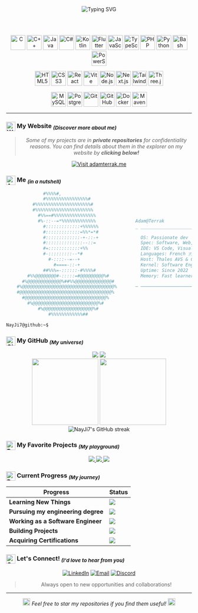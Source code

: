 <div align="center">
  <img src="https://readme-typing-svg.herokuapp.com?font=Fira+Code&size=40&duration=3000&pause=1000&color=00D9FF&center=true&vCenter=true&width=500&lines=Hello,+World!;Welcome+to+my+GitHub.;Enjoy+Exploring!" alt="Typing SVG" />
</div>

<br><br>

<div align="center">

<a href="https://en.wikipedia.org/wiki/C_(programming_language)" target="_blank"><img src="https://cdn.jsdelivr.net/gh/devicons/devicon/icons/c/c-original.svg" height="40" alt="C" /></a>
<a href="https://isocpp.org/" target="_blank"><img src="https://cdn.jsdelivr.net/gh/devicons/devicon/icons/cplusplus/cplusplus-original.svg" height="40" alt="C++" /></a>
<a href="https://www.oracle.com/java/" target="_blank"><img src="https://cdn.jsdelivr.net/gh/devicons/devicon/icons/java/java-original.svg" height="40" alt="Java" /></a>
<a href="https://docs.microsoft.com/en-us/dotnet/csharp/" target="_blank"><img src="https://cdn.jsdelivr.net/gh/devicons/devicon/icons/csharp/csharp-original.svg" height="40" alt="C#" /></a>
<a href="https://kotlinlang.org/" target="_blank"><img src="https://cdn.jsdelivr.net/gh/devicons/devicon/icons/kotlin/kotlin-original.svg" height="40" alt="Kotlin" /></a>
<a href="https://flutter.dev/" target="_blank"><img src="https://cdn.jsdelivr.net/gh/devicons/devicon/icons/flutter/flutter-original.svg" height="40" alt="Flutter" /></a>
<a href="https://developer.mozilla.org/en-US/docs/Web/JavaScript" target="_blank"><img src="https://cdn.jsdelivr.net/gh/devicons/devicon/icons/javascript/javascript-original.svg" height="40" alt="JavaScript" /></a>
<a href="https://www.typescriptlang.org/" target="_blank"><img src="https://cdn.jsdelivr.net/gh/devicons/devicon/icons/typescript/typescript-original.svg" height="40" alt="TypeScript" /></a>
<a href="https://www.php.net/" target="_blank"><img src="https://cdn.jsdelivr.net/gh/devicons/devicon/icons/php/php-original.svg" height="40" alt="PHP" /></a>
<a href="https://www.python.org/" target="_blank"><img src="https://cdn.jsdelivr.net/gh/devicons/devicon/icons/python/python-original.svg" height="40" alt="Python" /></a>
<a href="https://www.gnu.org/software/bash/" target="_blank"><img src="https://cdn.jsdelivr.net/gh/devicons/devicon/icons/bash/bash-original.svg" height="40" alt="Bash" /></a>
<a href="https://docs.microsoft.com/en-us/powershell/" target="_blank"><img src="https://cdn.jsdelivr.net/gh/devicons/devicon/icons/powershell/powershell-original.svg" height="40" alt="PowerShell" /></a>

<a href="https://developer.mozilla.org/en-US/docs/Web/HTML" target="_blank"><img src="https://cdn.jsdelivr.net/gh/devicons/devicon/icons/html5/html5-original.svg" height="40" alt="HTML5" /></a>
<a href="https://developer.mozilla.org/en-US/docs/Web/CSS" target="_blank"><img src="https://cdn.jsdelivr.net/gh/devicons/devicon/icons/css3/css3-original.svg" height="40" alt="CSS3" /></a>
<a href="https://reactjs.org/" target="_blank"><img src="https://cdn.jsdelivr.net/gh/devicons/devicon/icons/react/react-original.svg" height="40" alt="React" /></a>
<a href="https://vitejs.dev/" target="_blank"><img src="https://cdn.jsdelivr.net/gh/devicons/devicon/icons/vitejs/vitejs-original.svg" height="40" alt="Vite" /></a>
<a href="https://nodejs.org/" target="_blank"><img src="https://cdn.jsdelivr.net/gh/devicons/devicon/icons/nodejs/nodejs-original.svg" height="40" alt="Node.js" /></a>
<a href="https://nextjs.org/" target="_blank"><img src="https://cdn.jsdelivr.net/gh/devicons/devicon/icons/nextjs/nextjs-original.svg" height="40" alt="Next.js" /></a>
<a href="https://tailwindcss.com/" target="_blank"><img src="https://cdn.jsdelivr.net/gh/devicons/devicon/icons/tailwindcss/tailwindcss-original.svg" height="40" alt="TailwindCSS" /></a>
<a href="https://threejs.org/" target="_blank"><img src="https://cdn.jsdelivr.net/gh/devicons/devicon/icons/threejs/threejs-original.svg" height="40" alt="Three.js" /></a>

<a href="https://www.mysql.com/" target="_blank"><img src="https://cdn.jsdelivr.net/gh/devicons/devicon/icons/mysql/mysql-original.svg" height="40" alt="MySQL" /></a>
<a href="https://www.postgresql.org/" target="_blank"><img src="https://cdn.jsdelivr.net/gh/devicons/devicon/icons/postgresql/postgresql-original.svg" height="40" alt="PostgreSQL" /></a>
<a href="https://git-scm.com/" target="_blank"><img src="https://cdn.jsdelivr.net/gh/devicons/devicon/icons/git/git-original.svg" height="40" alt="Git" /></a>
<a href="https://github.com/" target="_blank"><img src="https://cdn.jsdelivr.net/gh/devicons/devicon/icons/github/github-original.svg" height="40" alt="GitHub" /></a>
<a href="https://www.docker.com/" target="_blank"><img src="https://cdn.jsdelivr.net/gh/devicons/devicon/icons/docker/docker-original.svg" height="40" alt="Docker" /></a>
<a href="https://maven.apache.org/" target="_blank"><img src="https://cdn.jsdelivr.net/gh/devicons/devicon/icons/apache/apache-original.svg" height="40" alt="Maven" /></a>

</div>

---

### <img src="https://raw.githubusercontent.com/NayJi7/AdamOS/refs/heads/main/public/icon.png?token=GHSAT0AAAAAADITEAXNNEVHUPZYW42SCBBK2GLFQBA" alt="Website" width="25" height="25" valign="middle" /> My Website <sub>*(Discover more about me)*</sub>
<div align="center">

> *Some of my projects are in **private repositories** for confidentiality reasons. You can find details about them in the explorer on my website by **clicking below!***

</div>

<div align="center">
  <a href="https://adamterrak.me" target="_blank">
    <img src="https://img.shields.io/badge/🌐_adamterrak.me-Visit_My_Website-00D9FF?style=for-the-badge&logo=globe&logoColor=white" alt="Visit adamterrak.me" />
  </a>
</div>

### <img src="https://raw.githubusercontent.com/Tarikul-Islam-Anik/Animated-Fluent-Emojis/master/Emojis/People/Technologist.png" alt="About" width="25" height="25" valign="middle" /> Me <sub>*(in a nutshell)*</sub>

```bash
              #%%%%#,
              #%%%%%%%%%%%%%%%%#
          #%%%%%%%%%%%%%%%%%%%%%#
          #%%%%%%%%%%%%%%%%%%%%%%                
            #%%==#%%%%%%%%%%%%%%%%               
            #%-::--=*%%%%%%%%%%%%%               Adam@Terrak
              #:::::::::::::+%%%%%%              _ __________________________________________ _ __ _
              #:::::::::::::=%%*=*#              
              #:::::::::::::-+-::-+                OS: Passionate dev
              #::::::::::::::--::=                 Spec: Software, Web, Mobile, AI
              #=::::::::::::+%%                    IDE: VS Code, Visual Studio, Android Studio
              #-:::::::::--*#                      Languages: French 🇫🇷, English 🇺🇸, Arabic 🇲🇦
                #-::::--=--+                       Host: Thales AVS & CyTech, in France
                  #====-::-+                       Kernel: Software Engineering Student Apprentice
              ##%%%=-::::::-#%%%%#                 Uptime: Since 2022
        #%%@@@@@@@@#-:::::=#@@@@@@@@@%#            Memory: Fast learner, Avid searcher
      #%@@@@@@@@@@@@@%##%%@@@@@@@@@@@@@@#        
    #%@@@@@@@@@@@@@@@@@@@@@@@@@@@@@@@@@@@%       ─ ────────────────────────────────────────── ─ ── ─
    #@@@@@@@@@@@@@@@@@@@@@@@@@@@@@@@@@@@%
      #@@@@@@@@@@@@@@@@@@@@@@@@@@@@@@@%
        #%@@@@@@@@@@@@@@@@@@@@@@@@@%#
            #%@@@@@@@@@@@@@@@@@@@%#
                #%%%%%%%%%%%%##

NayJi7@github:~$
```


### <img src="https://cdn.jsdelivr.net/gh/devicons/devicon/icons/github/github-original.svg" alt="GitHub" width="25" height="25" valign="middle" /> My GitHub <sub>*(My universe)*</sub>

<div align="center">
  <img src="https://img.shields.io/github/followers/NayJi7?style=flat-square&logo=github&color=00D9FF&label=Followers" />
  <img src="https://komarev.com/ghpvc/?username=NayJi7&color=00D9FF&style=flat-square&label=Profile+Views" />
</div>

<div align="center">
  <img height="180em" src="https://github-readme-stats-sigma-five.vercel.app/api?username=NayJi7&show_icons=true&theme=tokyonight&include_all_commits=true&count_private=true&hide_border=true&cache_seconds=86400"/>
  <img height="180em" src="https://github-readme-stats-sigma-five.vercel.app/api/top-langs/?username=NayJi7&layout=compact&theme=tokyonight&hide_border=true&langs_count=6&cache_seconds=86400"/>
</div>

<div align="center">
  <img src="https://streak-stats.demolab.com/?user=NayJi7&theme=tokyonight&hide_border=true" alt="NayJi7's GitHub streak"/>
</div>


### <img src="https://cdn.jsdelivr.net/gh/devicons/devicon/icons/git/git-original.svg" alt="Projects" width="25" height="25" valign="middle" /> My Favorite Projects <sub>*(My playground)*</sub>

<div align="center">
  <a href="https://github.com/NayJi7/SecureSync">
    <img src="https://github-readme-stats-sigma-five.vercel.app/api/pin/?username=NayJi7&repo=SecureSync&theme=tokyonight&hide_border=true&cache_seconds=86400" />
  </a>
  <a href="https://github.com/NayJi7/c-pokemon">
    <img src="https://github-readme-stats-sigma-five.vercel.app/api/pin/?username=NayJi7&repo=c-pokemon&theme=tokyonight&hide_border=true&cache_seconds=86400" />
  </a>
  <a href="https://github.com/NayJi7/CyCalendar">
    <img src="https://github-readme-stats-sigma-five.vercel.app/api/pin/?username=NayJi7&repo=CyCalendar&theme=tokyonight&hide_border=true&cache_seconds=86400" />
  </a>
</div>


### <img src="https://raw.githubusercontent.com/Tarikul-Islam-Anik/Animated-Fluent-Emojis/master/Emojis/Travel%20and%20places/Star.png" alt="Progress" width="25" height="25" valign="middle" /> Current Progress <sub>*(My journey)*</sub>

<div align="center">

| Progress | Status |
|----------|--------|
| **Learning New Things** | ![](https://progress-bar.xyz/99?width=400&show_text=false&style=neo-glass&progress_color=bf91f3) |
| **Pursuing my engineering degree** | ![](https://progress-bar.xyz/85?width=400&show_text=false&style=neo-glass&progress_color=bf91f3) |
| **Working as a Software Engineer** | ![](https://progress-bar.xyz/90?width=400&show_text=false&style=neo-glass&progress_color=bf91f3) |
| **Building Projects** | ![](https://progress-bar.xyz/70?width=400&show_text=false&style=neo-glass&progress_color=bf91f3) |
| **Acquiring Certifications** | ![](https://progress-bar.xyz/40?width=400&show_text=false&style=neo-glass&progress_color=bf91f3) |

</div>


### <img src="https://raw.githubusercontent.com/Tarikul-Islam-Anik/Animated-Fluent-Emojis/master/Emojis/Hand%20gestures/Handshake.png" alt="Connect" width="25" height="25" valign="middle" /> Let's Connect! <sub>*(I'd love to hear from you)*</sub>

<div align="center">

[![LinkedIn](https://img.shields.io/badge/LinkedIn-0077B5?style=for-the-badge&logo=linkedin&logoColor=white)](https://www.linkedin.com/in/adam-terrak-15a65729b/)
[![Email](https://img.shields.io/badge/Email-D14836?style=for-the-badge&logo=gmail&logoColor=white)](mailto:contact@adamterrak.me)
[![Discord](https://img.shields.io/badge/Discord-7289DA?style=for-the-badge&logo=discord&logoColor=white)](https://discord.com/users/nay.ji)

> Always open to new opportunities and collaborations!

</div>

---

<div align="center">
  <i><img src="https://raw.githubusercontent.com/Tarikul-Islam-Anik/Animated-Fluent-Emojis/master/Emojis/Travel%20and%20places/Star.png" alt="Star" width="20" height="20" /> Feel free to star my repositories if you find them useful! <img src="https://raw.githubusercontent.com/Tarikul-Islam-Anik/Animated-Fluent-Emojis/master/Emojis/Travel%20and%20places/Star.png" alt="Star" width="20" height="20" /></i>
</div>
